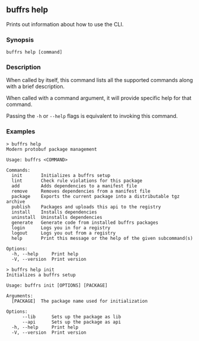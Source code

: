 ## buffrs help

Prints out information about how to use the CLI.

### Synopsis

`buffrs help [command]`

### Description

When called by itself, this command lists all the supported commands along with
a brief description.

When called with a command argument, it will provide specific help for that
command.

Passing the `-h` or `--help` flags is equivalent to invoking this command.

### Examples

```
> buffrs help
Modern protobuf package management

Usage: buffrs <COMMAND>

Commands:
  init       Initializes a buffrs setup
  lint       Check rule violations for this package
  add        Adds dependencies to a manifest file
  remove     Removes dependencies from a manifest file
  package    Exports the current package into a distributable tgz archive
  publish    Packages and uploads this api to the registry
  install    Installs dependencies
  uninstall  Uninstalls dependencies
  generate   Generate code from installed buffrs packages
  login      Logs you in for a registry
  logout     Logs you out from a registry
  help       Print this message or the help of the given subcommand(s)

Options:
  -h, --help     Print help
  -V, --version  Print version
```

```
> buffrs help init
Initializes a buffrs setup

Usage: buffrs init [OPTIONS] [PACKAGE]

Arguments:
  [PACKAGE]  The package name used for initialization

Options:
      --lib      Sets up the package as lib
      --api      Sets up the package as api
  -h, --help     Print help
  -V, --version  Print version
```
